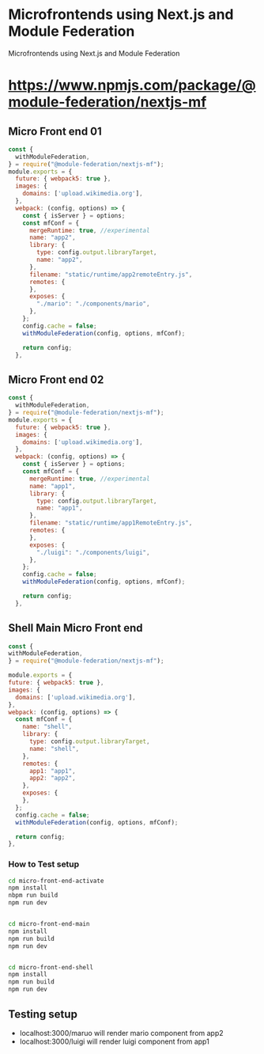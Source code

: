 # Microfrontends using Next.js and Module Federation

Microfrontends using Next.js and Module Federation


# https://www.npmjs.com/package/@module-federation/nextjs-mf


## Micro Front end 01

```javascript
const {
  withModuleFederation,
} = require("@module-federation/nextjs-mf");
module.exports = {
  future: { webpack5: true },
  images: {
    domains: ['upload.wikimedia.org'],
  },
  webpack: (config, options) => {
    const { isServer } = options;
    const mfConf = {
      mergeRuntime: true, //experimental
      name: "app2",
      library: {
        type: config.output.libraryTarget,
        name: "app2",
      },
      filename: "static/runtime/app2remoteEntry.js",
      remotes: {
      },
      exposes: {
        "./mario": "./components/mario",
      },
    };
    config.cache = false;
    withModuleFederation(config, options, mfConf);

    return config;
  },
  ```

## Micro Front end 02

```javascript
const {
  withModuleFederation,
} = require("@module-federation/nextjs-mf");
module.exports = {
  future: { webpack5: true },
  images: {
    domains: ['upload.wikimedia.org'],
  },
  webpack: (config, options) => {
    const { isServer } = options;
    const mfConf = {
      mergeRuntime: true, //experimental
      name: "app1",
      library: {
        type: config.output.libraryTarget,
        name: "app1",
      },
      filename: "static/runtime/app1RemoteEntry.js",
      remotes: {
      },
      exposes: {
        "./luigi": "./components/luigi",
      },
    };
    config.cache = false;
    withModuleFederation(config, options, mfConf);

    return config;
  },
  ```

  ## Shell Main Micro Front end 

  ```javascript
  const {
  withModuleFederation,
} = require("@module-federation/nextjs-mf");

module.exports = {
  future: { webpack5: true },
  images: {
    domains: ['upload.wikimedia.org'],
  },
  webpack: (config, options) => {
    const mfConf = {
      name: "shell",
      library: {
        type: config.output.libraryTarget,
        name: "shell",
      },
      remotes: {
        app1: "app1",
        app2: "app2",
      },
      exposes: {
      },
    };
    config.cache = false;
    withModuleFederation(config, options, mfConf);

    return config;
  },
  ```

  ### How to Test setup 

```sh
cd micro-front-end-activate
npm install 
nbpm run build
npm run dev


cd micro-front-end-main
npm install
npm run build
npm run dev


cd micro-front-end-shell
npm install 
npm run build 
npm run dev 

```

## Testing setup

- localhost:3000/maruo will render mario component from app2
- localhost:3000/luigi will render luigi component from app1 

